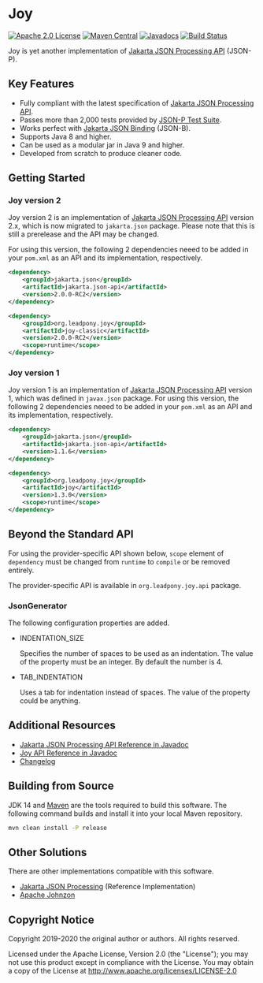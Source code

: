 # Joy

[![Apache 2.0 License](https://img.shields.io/:license-Apache%202.0-blue.svg)](https://www.apache.org/licenses/LICENSE-2.0)
[![Maven Central](https://img.shields.io/maven-central/v/org.leadpony.joy/joy.svg?label=Maven%20Central)](https://search.maven.org/search?q=g:%22org.leadpony.joy%22%20AND%20a:%22joy%22)
[![Javadocs](https://www.javadoc.io/badge/jakarta.json/jakarta.json-api.svg)](https://www.javadoc.io/doc/jakarta.json/jakarta.json-api/1.1.6/index.html)
[![Build Status](https://travis-ci.org/leadpony/joy.svg?branch=master)](https://travis-ci.org/leadpony/joy)

Joy is yet another implementation of [Jakarta JSON Processing API] (JSON-P).

## Key Features

* Fully compliant with the latest specification of [Jakarta JSON Processing API].
* Passes more than 2,000 tests provided by [JSON-P Test Suite].
* Works perfect with [Jakarta JSON Binding] (JSON-B).
* Supports Java 8 and higher.
* Can be used as a modular jar in Java 9 and higher.
* Developed from scratch to produce cleaner code.

## Getting Started

### Joy version 2

Joy version 2 is an implementation of [Jakarta JSON Processing API] version 2.x, which is now migrated to `jakarta.json` package. Please note that this is still a prerelease and the API may be changed.

For using this version, the following 2 dependencies neeed to be added in your `pom.xml` as an API and its implementation, respectively.

```xml
<dependency>
    <groupId>jakarta.json</groupId>
    <artifactId>jakarta.json-api</artifactId>
    <version>2.0.0-RC2</version>
</dependency>

<dependency>
    <groupId>org.leadpony.joy</groupId>
    <artifactId>joy-classic</artifactId>
    <version>2.0.0-RC2</version>
    <scope>runtime</scope>
</dependency>
```

### Joy version 1

Joy version 1 is an implementation of [Jakarta JSON Processing API] version 1, which was defined in `javax.json` package. For using this version, the following 2 dependencies neeed to be added in your `pom.xml` as an API and its implementation, respectively.

```xml
<dependency>
    <groupId>jakarta.json</groupId>
    <artifactId>jakarta.json-api</artifactId>
    <version>1.1.6</version>
</dependency>

<dependency>
    <groupId>org.leadpony.joy</groupId>
    <artifactId>joy</artifactId>
    <version>1.3.0</version>
    <scope>runtime</scope>
</dependency>
```

## Beyond the Standard API

For using the provider-specific API shown below, `scope` element of `dependency` must be changed from `runtime` to `compile` or be removed entirely.

The provider-specific API is available in `org.leadpony.joy.api` package.

### JsonGenerator

The following configuration properties are added.

* INDENTATION_SIZE

  Specifies the number of spaces to be used as an
  indentation. The value of the property must be an integer. By default the
  number is 4.

* TAB_INDENTATION

  Uses a tab for indentation instead of spaces. The
  value of the property could be anything.

## Additional Resources
* [Jakarta JSON Processing API Reference in Javadoc](https://www.javadoc.io/doc/jakarta.json/jakarta.json-api)
* [Joy API Reference in Javadoc](https://javadoc.io/doc/org.leadpony.joy/joy)
* [Changelog](CHANGELOG.md)

## Building from Source

JDK 14 and [Maven] are the tools required to build this software. The following command builds and install it into your local Maven repository.

```bash
mvn clean install -P release
```

## Other Solutions

There are other implementations compatible with this software.

* [Jakarta JSON Processing] (Reference Implementation)
* [Apache Johnzon]

## Copyright Notice
Copyright 2019-2020 the original author or authors. All rights reserved.

Licensed under the Apache License, Version 2.0 (the "License");
you may not use this product except in compliance with the License.
You may obtain a copy of the License at
<http://www.apache.org/licenses/LICENSE-2.0>

[Apache 2.0 License]: https://www.apache.org/licenses/LICENSE-2.0
[Jakarta JSON Processing API]: https://eclipse-ee4j.github.io/jsonp/
[Jakarta JSON Binding]: http://json-b.net/
[JSON-P Test Suite]: https://github.com/leadpony/jsonp-test-suite
[Maven]: https://maven.apache.org/
[Jakarta JSON Processing]: https://eclipse-ee4j.github.io/jsonp/
[Apache Johnzon]: https://johnzon.apache.org/
